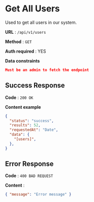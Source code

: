 # Get All Users

Used to get all users in our system.

**URL** : `/api/v1/users`

**Method** : `GET`

**Auth required** : YES

**Data constraints**

```json
Must be an admin to fetch the endpoint
```

## Success Response

**Code** : `200 OK`

**Content example**

```json
{
  "status": "success",
  "results": 52,
  "requestedAt": "Date",
  "data": {
    "[users]",
  },
}
```

## Error Response

**Code** : `400 BAD REQUEST`

**Content** :

```json
{ "message": "Error message" }
```
